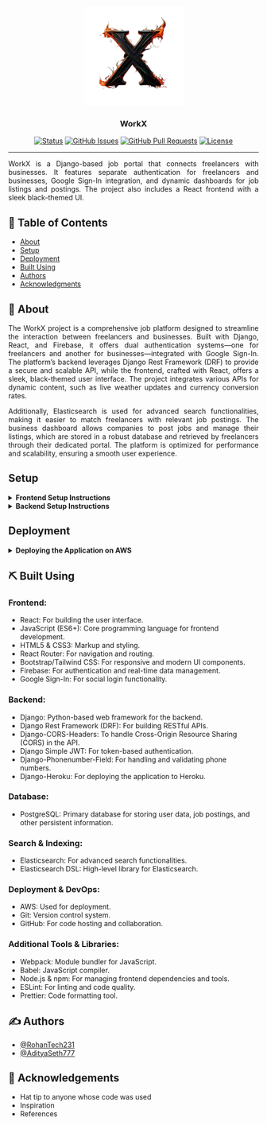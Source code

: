 <p align="center">
  <a href="" rel="noopener">
 <img width=200px height=200px src="./frontend/public/chobi512.png" alt="WorkX Logo"></a>
</p>

<h3 align="center">WorkX</h3>

<div align="center">

[![Status](https://img.shields.io/badge/status-active-success.svg)]()
[![GitHub Issues](https://img.shields.io/github/issues/RohanTech231/WorkX.svg)](https://github.com/RohanTech231/WorkX/issues)
[![GitHub Pull Requests](https://img.shields.io/github/issues-pr/RohanTech231/WorkX.svg)](https://github.com/RohanTech231/WorkX/pulls)
[![License](https://img.shields.io/badge/license-MIT-blue.svg)](/LICENSE)

</div>

---

<p align="justify"> WorkX is a Django-based job portal that connects freelancers with businesses. It features separate authentication for freelancers and businesses, Google Sign-In integration, and dynamic dashboards for job listings and postings. The project also includes a React frontend with a sleek black-themed UI.
    <br> 
</p>

## 📝 Table of Contents

- [About](#about)
- [Setup](#setup)
- [Deployment](#deployment)
- [Built Using](#built_using)
- [Authors](#authors)
- [Acknowledgments](#acknowledgement)

## 🧐 About <a name = "about"></a>
<p align="justify">
The WorkX project is a comprehensive job platform designed to streamline the interaction between freelancers and businesses. Built with Django, React, and Firebase, it offers dual authentication systems—one for freelancers and another for businesses—integrated with Google Sign-In. The platform’s backend leverages Django Rest Framework (DRF) to provide a secure and scalable API, while the frontend, crafted with React, offers a sleek, black-themed user interface. The project integrates various APIs for dynamic content, such as live weather updates and currency conversion rates. 
</p><p align="justify">
Additionally, Elasticsearch is used for advanced search functionalities, making it easier to match freelancers with relevant job postings. The business dashboard allows companies to post jobs and manage their listings, which are stored in a robust database and retrieved by freelancers through their dedicated portal. The platform is optimized for performance and scalability, ensuring a smooth user experience.
</p>


## Setup

<details>
  <summary><strong>Frontend Setup Instructions</strong></summary>
  
- Fork and Clone the repo using
```bash
 git clone https://github.com/Rohantech231/WorkX.git
 cd WorkX
```

- Get the API key from [https://api.imgbb.com/](https://api.imgbb.com/) and replace it with `REACT_APP_IMGBB_API_KEY` in `.env.example`

- Get a new API key from [https://smtpjs.com/](https://smtpjs.com/) and replace it with `REACT_APP_API_KEY` in `.env.example`

- Rename the file `.env.example` to `.env`

- Install node dependencies
```bash
 npm install
```

- Run Server at localhost using
```bash
 npm start
```
  
</details>

<details>
  <summary><strong>Backend Setup Instructions</strong></summary>

- Fork and Clone the repo using
```bash
 git clone https://github.com/Rohantech231/WorkX.git
 cd WorkX
```

- Change Branch to `backend` using 
```bash
 git checkout backend
```

- Setup Virtual environment
```bash
 python3 -m venv env
```

- Activate the virtual environment
```bash
 source env/bin/activate
```

- Install dependencies using
```bash
 pip install -r requirements.txt
```

- Make migrations using
```bash
 python manage.py makemigrations
```

- Migrate Database
```bash
 python manage.py migrate
```

- Create a superuser
```bash
 python manage.py createsuperuser
```

- Run server using
```bash
 python manage.py runserver
``` 
</details>

## Deployment

<details>
  <summary><strong>Deploying the Application on AWS</strong></summary>

- **Sign up for AWS:** If you don't already have an AWS account, [sign up here](https://aws.amazon.com/).

- **Install AWS CLI:** Download and install the AWS CLI from [here](https://aws.amazon.com/cli/).

- **Configure AWS CLI:** Run the following command to configure your AWS CLI with your credentials:
```bash
 aws configure
```

- **Set up Elastic Beanstalk (EB):**
  - Install the EB CLI using pip:
    ```bash
     pip install awsebcli
    ```
  - Initialize your Elastic Beanstalk application:
    ```bash
     eb init -p python-3.8 WorkX
    ```
    Replace `python-3.8` with your Python version.
  
- **Deploy the application:**
  - Create an environment and deploy:
    ```bash
     eb create workx-env
     eb deploy
    ```
  - To open your application in the browser:
    ```bash
     eb open
    ```

- **Monitor and manage your application:**
  - View the status of your environment:
    ```bash
     eb status
    ```
  - View logs:
    ```bash
     eb logs
    ```

- **To terminate the environment:**
  ```bash
   eb terminate workx-env
  ```

For more detailed information, refer to the [AWS Elastic Beanstalk documentation](https://docs.aws.amazon.com/elasticbeanstalk/latest/dg/Welcome.html).
  
</details>


## ⛏️ Built Using <a name = "built_using"></a>

### Frontend:
- React: For building the user interface.
- JavaScript (ES6+): Core programming language for frontend development.
- HTML5 & CSS3: Markup and styling.
- React Router: For navigation and routing.
- Bootstrap/Tailwind CSS: For responsive and modern UI components.
- Firebase: For authentication and real-time data management.
- Google Sign-In: For social login functionality.

### Backend:
- Django: Python-based web framework for the backend.
- Django Rest Framework (DRF): For building RESTful APIs.
- Django-CORS-Headers: To handle Cross-Origin Resource Sharing (CORS) in the API.
- Django Simple JWT: For token-based authentication.
- Django-Phonenumber-Field: For handling and validating phone numbers.
- Django-Heroku: For deploying the application to Heroku.

### Database:
- PostgreSQL: Primary database for storing user data, job postings, and other persistent information.

### Search & Indexing:
- Elasticsearch: For advanced search functionalities.
- Elasticsearch DSL: High-level library for Elasticsearch.

### Deployment & DevOps:
- AWS: Used for deployment.
- Git: Version control system.
- GitHub: For code hosting and collaboration.

### Additional Tools & Libraries:
- Webpack: Module bundler for JavaScript.
- Babel: JavaScript compiler.
- Node.js & npm: For managing frontend dependencies and tools.
- ESLint: For linting and code quality.
- Prettier: Code formatting tool.



## ✍️ Authors <a name = "authors"></a>

- [@RohanTech231](https://github.com/RohanTech231) 
- [@AdityaSeth777](https://github.com/AdityaSeth777)

## 🎉 Acknowledgements <a name = "acknowledgement"></a>

- Hat tip to anyone whose code was used
- Inspiration
- References
